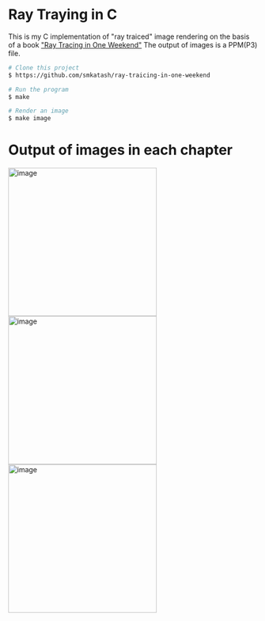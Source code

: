 # Ray Traying in C

This is my C implementation of "ray traiced" image rendering on the basis of a book ["Ray Tracing in One Weekend"](https://raytracing.github.io/)
The output of images is a PPM(P3) file.

```bash
# Clone this project
$ https://github.com/smkatash/ray-traicing-in-one-weekend

# Run the program
$ make

# Render an image
$ make image

```
# Output of images in each chapter

<img width="300" alt="image" src='https://github.com/smkatash/ray-traicing-in-one-weekend/blob/master/images_png/image%201.png'> 
<img width="300" alt="image" src='https://github.com/smkatash/ray-traicing-in-one-weekend/blob/master/images_png/image%202.png'> 
<img width="300" alt="image" src='https://github.com/smkatash/ray-traicing-in-one-weekend/blob/master/images_png/image%203.png'>

